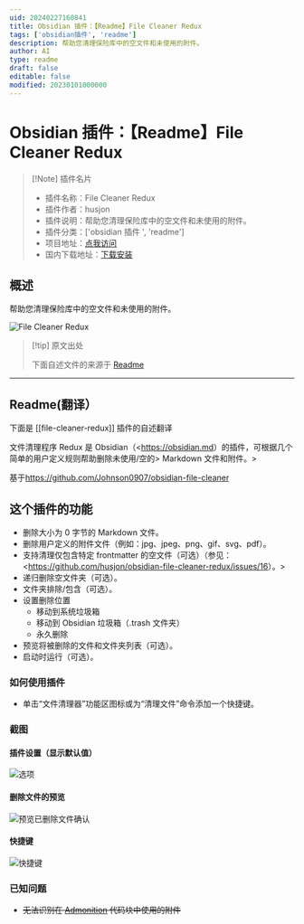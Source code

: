 ```yaml
---
uid: 20240227160841
title: Obsidian 插件：【Readme】File Cleaner Redux
tags: ['obsidian插件', 'readme']
description: 帮助您清理保险库中的空文件和未使用的附件。
author: AI
type: readme
draft: false
editable: false
modified: 20230101000000
---
```


# Obsidian 插件：【Readme】File Cleaner Redux

> [!Note] 插件名片
> - 插件名称：File Cleaner Redux
> - 插件作者：husjon
> - 插件说明：帮助您清理保险库中的空文件和未使用的附件。
> - 插件分类：['obsidian 插件 ', 'readme']
> - 项目地址：[点我访问](https://github.com/husjon/obsidian-file-cleaner-redux)
> - 国内下载地址：[下载安装](https://pkmer.cn/products/plugin/pluginMarket/?file-cleaner-redux)

## 概述

帮助您清理保险库中的空文件和未使用的附件。

![File Cleaner Redux](https://cdn.pkmer.cn/covers/file-cleaner-redux.png!pkmer)

> [!tip] 原文出处
>
>下面自述文件的来源于 [Readme](https://ghproxy.net/https://raw.githubusercontent.com/husjon/obsidian-file-cleaner-redux/main/README.md)

---

## Readme(翻译）

下面是 [[file-cleaner-redux]] 插件的自述翻译

文件清理程序 Redux 是 Obsidian（<<https://obsidian.md>）的插件，可根据几个简单的用户定义规则帮助删除未使用/空的> Markdown 文件和附件。>

基于<https://github.com/Johnson0907/obsidian-file-cleaner>

## 这个插件的功能

- 删除大小为 0 字节的 Markdown 文件。
- 删除用户定义的附件文件（例如：jpg、jpeg、png、gif、svg、pdf）。
- 支持清理仅包含特定 frontmatter 的空文件（可选）（参见：<<https://github.com/husjon/obsidian-file-cleaner-redux/issues/16>）。>
- 递归删除空文件夹（可选）。
- 文件夹排除/包含（可选）。
- 设置删除位置
  - 移动到系统垃圾箱
  - 移动到 Obsidian 垃圾箱（.trash 文件夹）
  - 永久删除
- 预览将被删除的文件和文件夹列表（可选）。
- 启动时运行（可选）。

### 如何使用插件

- 单击“文件清理器”功能区图标或为“清理文件”命令添加一个快捷键。

### 截图

#### 插件设置（显示默认值）

![选项](https://cdn.pkmer.cn/covers/file-cleaner-redux_2_0.png!pkmer)

#### 删除文件的预览

![预览已删除文件确认](https://cdn.pkmer.cn/covers/file-cleaner-redux_2_1.png!pkmer)

#### 快捷键

![快捷键](https://cdn.pkmer.cn/covers/file-cleaner-redux_2_2.png!pkmer)

### 已知问题

- ~~无法识别在 [Admonition](https://github.com/valentine195/obsidian-admonition) 代码块中使用的附件~~



